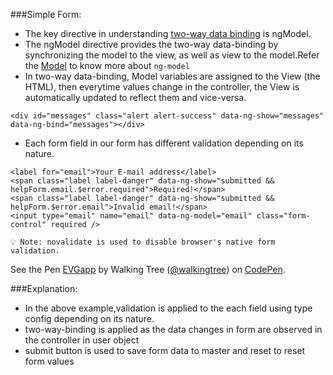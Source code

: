 ###Simple Form:
*	The key directive in understanding <a class="x-grid-item"  href='http://slidedeck.walkingtree.in/slidedeck/#6. View-Models-and-Data-Binding/5. Two-way Binding'>two-way data binding</a> is ngModel.
*	The ngModel directive provides the two-way data-binding by synchronizing the model to the view, as well as view to the model.Refer the <a class="x-grid-item"  href='http://slidedeck.walkingtree.in/slidedeck/#1. Overview/2 Core-Concepts/6. Model'>Model</a> to know more about ```ng-model```
*	In two-way data-binding,  Model variables are assigned to the View (the HTML), then everytime values change in the controller, the View is automatically updated to reflect them and vice-versa.

```
<div id="messages" class="alert alert-success" data-ng-show="messages" data-ng-bind="messages"></div>
```  
* Each form field in our form has different validation depending on its nature.

```
<label for="email">Your E-mail address</label>
<span class="label label-danger" data-ng-show="submitted && helpForm.email.$error.required">Required!</span>
<span class="label label-danger" data-ng-show="submitted && helpForm.$error.email">Invalid email!</span>
<input type="email" name="email" data-ng-model="email" class="form-control" required />  
```

`💡 Note: novalidate is used to disable browser's native form validation.`

<p data-height="268" data-theme-id="0" data-slug-hash="EVGapp" data-default-tab="result" data-user="walkingtree" class='codepen'>See the Pen <a href='http://codepen.io/walkingtree/pen/EVGapp/'>EVGapp</a> by Walking Tree (<a href='http://codepen.io/walkingtree'>@walkingtree</a>) on <a href='http://codepen.io'>CodePen</a>.</p>
<script async src="//assets.codepen.io/assets/embed/ei.js"></script>

###Explanation:
* In the above example,validation is applied to the each field using type config depending on its nature.
* two-way-binding is applied as the data changes in form are observed in the controller in user object
* submit button is used to save form data to master and reset to reset form values



